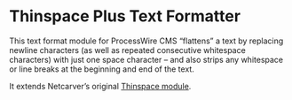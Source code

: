 Thinspace Plus Text Formatter
=============================

This text format module for ProcessWire CMS “flattens” a text by replacing newline characters (as well as repeated consecutive whitespace characters) with just one space character – and also strips any whitespace or line breaks at the beginning and end of the text.

It extends Netcarver’s original [Thinspace module](https://github.com/netcarver/PW-TextformatterThinspace).